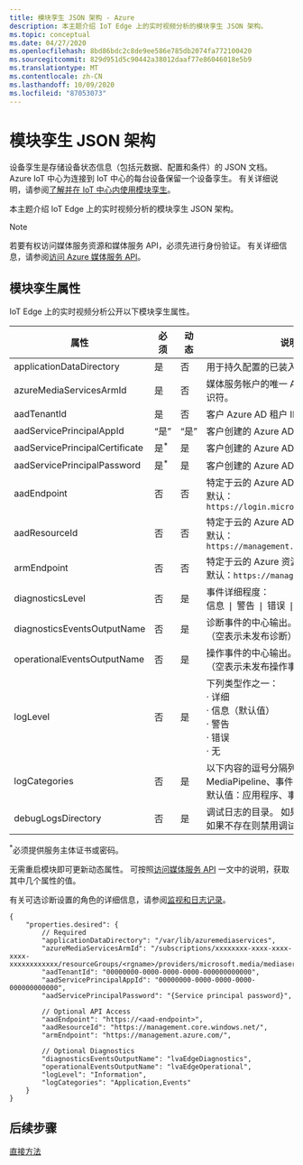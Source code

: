 ```yaml
---
title: 模块孪生 JSON 架构 - Azure
description: 本主题介绍 IoT Edge 上的实时视频分析的模块孪生 JSON 架构。
ms.topic: conceptual
ms.date: 04/27/2020
ms.openlocfilehash: 8bd86bdc2c8de9ee586e785db2074fa772100420
ms.sourcegitcommit: 829d951d5c90442a38012daaf77e86046018e5b9
ms.translationtype: MT
ms.contentlocale: zh-CN
ms.lasthandoff: 10/09/2020
ms.locfileid: "87053073"
---
```

# <a name="module-twin-json-schema"></a>模块孪生 JSON 架构

设备孪生是存储设备状态信息（包括元数据、配置和条件）的 JSON 文档。 Azure IoT 中心为连接到 IoT 中心的每台设备保留一个设备孪生。 有关详细说明，请参阅[了解并在 IoT 中心内使用模块孪生](../../iot-hub/iot-hub-devguide-module-twins.md)。

本主题介绍 IoT Edge 上的实时视频分析的模块孪生 JSON 架构。

> [!NOTE]
> 若要有权访问媒体服务资源和媒体服务 API，必须先进行身份验证。 有关详细信息，请参阅[访问 Azure 媒体服务 API](../latest/media-services-apis-overview.md#accessing-the-azure-media-services-api)。

## <a name="module-twin-properties"></a>模块孪生属性

IoT Edge 上的实时视频分析公开以下模块孪生属性。 

|属性 |必须 |动态 |说明 |
|---|---|---|---|
|applicationDataDirectory |是 |否 |用于持久配置的已装入卷的路径。 |
|azureMediaServicesArmId |是 |否 |媒体服务帐户的唯一 Azure 资源管理器标识符。|
|aadTenantId |是 |否 |客户 Azure AD 租户 ID。|
|aadServicePrincipalAppId |“是” |“是” |客户创建的 Azure AD AppId。|
|aadServicePrincipalCertificate |是<sup>*</sup>  |是 |客户创建的 Azure AD AppId 证书。|
|aadServicePrincipalPassword |是<sup>*</sup>  |是 |客户创建的 Azure AD AppId 密码。|
|aadEndpoint |否 |否 |特定于云的 Azure AD 终结点。 <br/>默认：`https://login.microsoftonline.com` |
|aadResourceId |否 |否 |特定于云的 Azure AD 受众/资源 ID <br/>默认：`https://management.core.windows.net/` |
|armEndpoint |否 |否 |特定于云的 Azure 资源管理器终结点。 <br/>默认：`https://management.azure.com/` |
|diagnosticsLevel |否 |是 |事件详细程度： <br/>信息 &#x02758; 警告 &#x02758; 错误 &#x02758; 严重 &#x02758; 无 |
|diagnosticsEventsOutputName |否 |是 |诊断事件的中心输出。 <br/>（空表示未发布诊断）|
|operationalEventsOutputName|否|是|操作事件的中心输出。<br/>（空表示未发布操作事件）
|logLevel|否|是|下列类型作之一： <br/>&#x000B7; 详细<br/>&#x000B7; 信息（默认值）<br/>&#x000B7; 警告<br/>&#x000B7; 错误<br/>&#x000B7; 无|
|logCategories|否|是|以下内容的逗号分隔列表：应用程序、MediaPipeline、事件 <br/>默认值：应用程序、事件|
|debugLogsDirectory|否|是|调试日志的目录。 如果存在则生成日志，如果不存在则禁用调试日志。

<sup>*</sup>必须提供服务主体证书或密码。 

无需重启模块即可更新动态属性。 可按照[访问媒体服务 API](../latest/access-api-howto.md) 一文中的说明，获取其中几个属性的值。 

有关可选诊断设置的角色的详细信息，请参阅[监视和日志记录](monitoring-logging.md)。

```
{ 
    "properties.desired": { 
        // Required 
        "applicationDataDirectory": "/var/lib/azuremediaservices", 
        "azureMediaServicesArmId": "/subscriptions/xxxxxxxx-xxxx-xxxx-xxxx-xxxxxxxxxxxx/resourceGroups/<rgname>/providers/microsoft.media/mediaservices/<ams_account>", 
        "aadTenantId": "00000000-0000-0000-0000-000000000000", 
        "aadServicePrincipalAppId": "00000000-0000-0000-0000-000000000000", 
        "aadServicePrincipalPassword": "{Service principal password}", 

        // Optional API Access 
        "aadEndpoint": "https://<aad-endpoint>", 
        "aadResourceId": "https://management.core.windows.net/", 
        "armEndpoint": "https://management.azure.com/", 
        
        // Optional Diagnostics 
        "diagnosticsEventsOutputName": "lvaEdgeDiagnostics",
        "operationalEventsOutputName": "lvaEdgeOperational",
        "logLevel": "Information",
        "logCategories": "Application,Events"
    } 
} 
```

## <a name="next-steps"></a>后续步骤

[直接方法](direct-methods.md)
